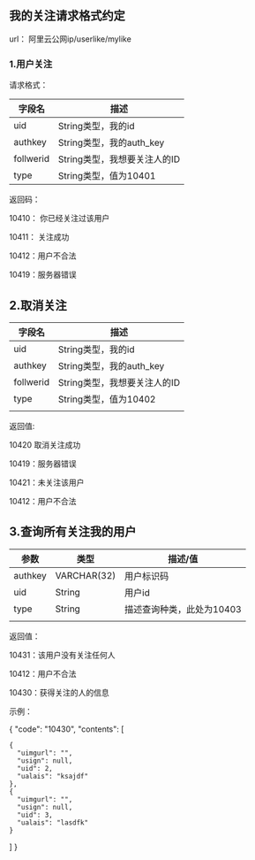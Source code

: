 ## 我的关注请求格式约定

url： 阿里云公网ip/userlike/mylike

### 1.用户关注

 请求格式：

| 字段名       | 描述                  |
| --------- | ------------------- |
| uid       | String类型，我的id       |
| authkey   | String类型，我的auth_key |
| follwerid | String类型，我想要关注人的ID  |
| type      | String类型，值为10401    |

返回码：

10410： 你已经关注过该用户

10411： 关注成功

10412：用户不合法

10419：服务器错误

## 2.取消关注

| 字段名       | 描述                  |
| --------- | ------------------- |
| uid       | String类型，我的id       |
| authkey   | String类型，我的auth_key |
| follwerid | String类型，我想要关注人的ID  |
| type      | String类型，值为10402    |
|           |                     |

返回值:

10420 取消关注成功

10419：服务器错误

10421：未关注该用户

10412：用户不合法

## 3.查询所有关注我的用户



| 参数      | 类型          | 描述/值            |
| ------- | ----------- | --------------- |
| authkey | VARCHAR(32) | 用户标识码           |
| uid     | String      | 用户id            |
| type    | String      | 描述查询种类，此处为10403 |
|         |             |                 |

返回值：

10431：该用户没有关注任何人

10412：用户不合法

10430：获得关注的人的信息

示例：

{
  "code": "10430", 
  "contents": [

    {
      "uimgurl": "", 
      "usign": null, 
      "uid": 2, 
      "ualais": "ksajdf"
    }, 
    {
      "uimgurl": "", 
      "usign": null, 
      "uid": 3, 
      "ualais": "lasdfk"
    }
  ]
}



